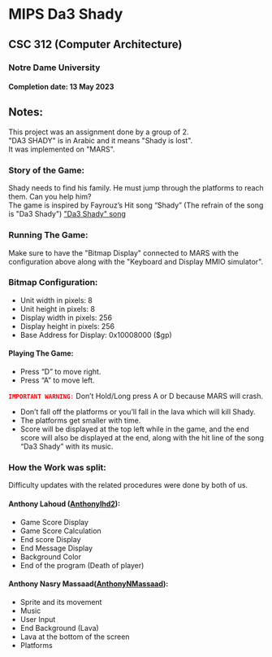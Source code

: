 # MIPS Da3 Shady
## CSC 312 (Computer Architecture)
### Notre Dame University
#### Completion date: 13 May 2023

## Notes:
This project was an assignment done by a group of 2.
<br>"DA3 SHADY" is in Arabic and it means "Shady is lost".
<br>It was implemented on "MARS".

### Story of the Game:
Shady needs to find his family. He must jump through the platforms to reach them. Can you help him?
<br>The game is inspired by Fayrouz’s Hit song “Shady” (The refrain of the song is "Da3 Shady")
["Da3 Shady" song](https://youtu.be/D7AjOZctfTA)

### Running The Game:
Make sure to have the "Bitmap Display" connected to MARS with the configuration above along with the "Keyboard and Display MMIO simulator".

### Bitmap Configuration:
- Unit width in pixels: 8
- Unit height in pixels: 8
- Display width in pixels: 256
- Display height in pixels: 256
- Base Address for Display: 0x10008000 ($gp)

#### Playing The Game:
- Press “D” to move right.
- Press “A” to move left.

<code style="color : red">**IMPORTANT WARNING**:</code> Don’t Hold/Long press A or D because MARS will crash.
- Don’t fall off the platforms or you’ll fall in the lava which will kill Shady.
- The platforms get smaller with time.
- Score will be displayed at the top left while in the game, and the end score will also be displayed at the end, along with the hit line of the song “Da3 Shady” with its music.

### How the Work was split:
Difficulty updates with the related procedures were done by both of us.

#### Anthony Lahoud ([Anthonylhd2](https://github.com/Anthonylhd2)):
- Game Score Display
- Game Score Calculation
- End score Display
- End Message Display
- Background Color
- End of the program (Death of player)

#### Anthony Nasry Massaad([AnthonyNMassaad](https://github.com/AnthonyNMassaad)):
- Sprite and its movement
- Music
- User Input
- End Background (Lava)
- Lava at the bottom of the screen
- Platforms
